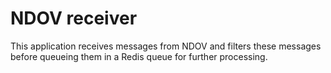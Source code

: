 # NDOV receiver

This application receives messages from NDOV and filters these messages before
queueing them in a Redis queue for further processing.
